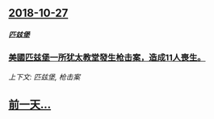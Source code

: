 ## [2018-10-27](/news/2018/10/27/index.md)

##### 匹兹堡
### [美國匹兹堡一所犹太教堂發生枪击案，造成11人喪生。 ](/news/2018/10/27/美國匹兹堡一所犹太教堂發生枪击案-造成11人喪生.md)
_上下文: 匹兹堡, 枪击案_

## [前一天...](/news/2018/10/26/index.md)

